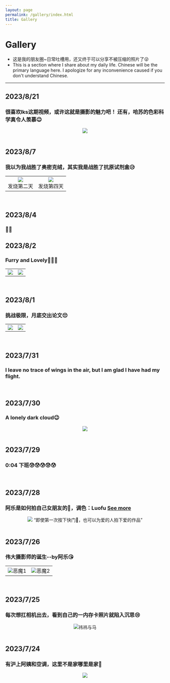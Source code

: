 ```yaml
---
layout: page
permalink: /gallery/index.html
title: Gallery
---
```




# Gallery
- 这是我的朋友圈~日常吐槽用，还又终于可以分享不被压缩的照片了😜
- This is a section where I share about my daily life. Chinese will be the primary language here. I apologize for any inconvenience caused if you don't understand Chinese.

---------------------------------------------------------------

## 2023/8/21
### 很喜欢lks这期视频，或许这就是摄影的魅力吧！ 还有，哈苏的色彩科学真令人羡慕😉

<center>
<img src="/gallery/013.avif">
</center>

<br>

## 2023/8/7
### 我以为我战胜了奥密克绒，其实我是战胜了抗原试剂盒😥

<table>
    <tr>
        <td ><center><img src="/gallery/011.jpg" ></center>发烧第二天</td>
        <td ><center><img src="/gallery/012.jpg" ></center>发烧第四天</td>
    </tr>

</table>

<br>

## 2023/8/4
### 🐏🐏

## 2023/8/2
### Furry and Lovely🥰🥰🥰

<table>
    <tr>
        <td ><center><img src="/gallery/009.jpg" ></center></td>
        <td ><center><img src="/gallery/010.jpg" ></center></td>
    </tr>

</table>

<br>

## 2023/8/1
### 挑战极限，月底交出论文😔

<table>
    <tr>
        <td ><center><img src="/gallery/007%20.jpg" ></center></td>
        <td ><center><img src="/gallery/008.jpg" ></center></td>
    </tr>

</table>

<br>

## 2023/7/31
### I leave no trace of wings in the air, but I am glad I have had my flight.

[//]: # (为众人抱薪者，不可使其毙于风雪。)
<br>

## 2023/7/30
### A lonely dark cloud😉

<center>
<img src="/gallery/006.jpg">
</center>

<br>

## 2023/7/29
### 0:04 下班😰😰😰😰😰

[//]: # (近五个半小时组会，我从长春飞上海也就三个小时)

<br>

## 2023/7/28
### 阿乐是如何拍自己女朋友的📸，调色：Luofu [See more](https://www.xiaohongshu.com/explore/64c346b5000000000800e1d7)

<center>
<img src="/gallery/005.JPG">
“即使第一次按下快门📸，也可以为爱的人拍下爱的作品”
</center>

<br>


## 2023/7/26
### 伟大摄影师的诞生--by阿乐😘

<table>
    <tr>
        <td ><center><img src="/gallery/003.png" >恶魔1</center></td>
        <td ><center><img src="/gallery/004.png" >恶魔2</center></td>
    </tr>

</table>

<br>


## 2023/7/25
### 每次想扛相机出去，看到自己的一内存卡照片就陷入沉思😢

<center>

<img src="/gallery/002.jpg" title="祎祎与马">

</center>

<br>

## 2023/7/24
### 有沪上阿姨和空调，这里不是家哪里是家🥰

<center>
<img src="/gallery/001.jpg">
</center>

<br>